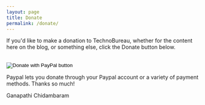 ```yaml
---
layout: page
title: Donate
permalink: /donate/
---
```


If you'd like to make a donation to TechnoBureau, whether for the content here on the blog, or something else, click the Donate button below.

<form style="margin-top: 30px;" action="https://www.paypal.com/cgi-bin/webscr" method="post" target="_top">
<input type="hidden" name="cmd" value="_s-xclick" />
<input type="hidden" name="hosted_button_id" value="" />
<input type="image" src="https://www.paypalobjects.com/en_US/i/btn/btn_donateCC_LG.gif" border="0" name="submit" title="PayPal - The safer, easier way to pay online!" alt="Donate with PayPal button" />
<img alt="" border="0" src="https://www.paypal.com/en_US/i/scr/pixel.gif" width="1" height="1" />
</form>


Paypal lets you donate through your Paypal account or a variety of payment methods. Thanks so much!

Ganapathi Chidambaram
